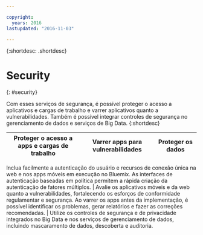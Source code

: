 ```yaml
---

copyright:
  years: 2016
lastupdated: "2016-11-03"

---
```



{:shortdesc: .shortdesc}


# Security
{: #security}

Com esses serviços de segurança, é possível proteger o acesso a aplicativos e cargas de trabalho e varrer aplicativos quanto a vulnerabilidades. Também é possível integrar controles de segurança no gerenciamento de dados e serviços de Big Data.
{:shortdesc}


Proteger o acesso a apps e cargas de trabalho | Varrer apps para vulnerabilidades | Proteger os dados
---- | ---- | ----
Inclua facilmente a autenticação do usuário e recursos de conexão única na web e nos apps móveis
em execução no Bluemix. As interfaces de autenticação baseadas em política permitem a rápida criação da autenticação de fatores múltiplos. | Avalie os aplicativos móveis e da web quanto a vulnerabilidades, fortalecendo
os esforços de conformidade regulamentar e segurança. Ao varrer os apps antes da implementação, é possível
identificar os problemas, gerar relatórios e fazer as correções recomendadas. | Utilize os controles de segurança e de privacidade integrados no Big Data e nos serviços de gerenciamento de dados, incluindo mascaramento de dados, descoberta e auditoria.

